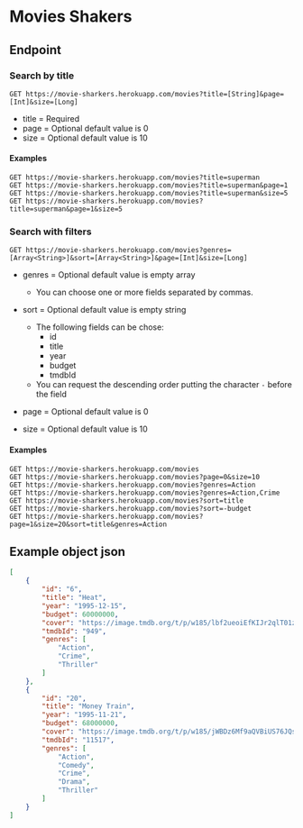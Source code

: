 # Movies Shakers


## Endpoint

### Search by title

```
GET https://movie-sharkers.herokuapp.com/movies?title=[String]&page=[Int]&size=[Long]
```

* title = Required
* page = Optional default value is 0
* size = Optional default value is 10

#### Examples

```
GET https://movie-sharkers.herokuapp.com/movies?title=superman
GET https://movie-sharkers.herokuapp.com/movies?title=superman&page=1
GET https://movie-sharkers.herokuapp.com/movies?title=superman&size=5
GET https://movie-sharkers.herokuapp.com/movies?title=superman&page=1&size=5
```

### Search with filters

```
GET https://movie-sharkers.herokuapp.com/movies?genres=[Array<String>]&sort=[Array<String>]&page=[Int]&size=[Long]
```

* genres = Optional default value is empty array
    * You can choose one or more fields separated by commas.
* sort = Optional default value is empty string
    * The following fields can be chose: 
        * id
        * title
        * year
        * budget
        * tmdbId
    * You can request the descending order putting the character `-` before the field
    
* page = Optional default value is 0
* size = Optional default value is 10

#### Examples

```
GET https://movie-sharkers.herokuapp.com/movies
GET https://movie-sharkers.herokuapp.com/movies?page=0&size=10
GET https://movie-sharkers.herokuapp.com/movies?genres=Action
GET https://movie-sharkers.herokuapp.com/movies?genres=Action,Crime
GET https://movie-sharkers.herokuapp.com/movies?sort=title
GET https://movie-sharkers.herokuapp.com/movies?sort=-budget
GET https://movie-sharkers.herokuapp.com/movies?page=1&size=20&sort=title&genres=Action
```

## Example object json

```json
[
    {
        "id": "6",
        "title": "Heat",
        "year": "1995-12-15",
        "budget": 60000000,
        "cover": "https://image.tmdb.org/t/p/w185/lbf2ueoiEfKIJr2qlT01zIEckbC.jpg",
        "tmdbId": "949",
        "genres": [
            "Action",
            "Crime",
            "Thriller"
        ]
    },
    {
        "id": "20",
        "title": "Money Train",
        "year": "1995-11-21",
        "budget": 68000000,
        "cover": "https://image.tmdb.org/t/p/w185/jWBDz6Mf9aQVBiUS76JQsEhvoJl.jpg",
        "tmdbId": "11517",
        "genres": [
            "Action",
            "Comedy",
            "Crime",
            "Drama",
            "Thriller"
        ]
    }
]
```
